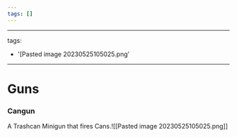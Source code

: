 ```yaml
---
tags: []
---
```


---
tags:
- '[Pasted image 20230525105025.png'
---

# Guns

### Cangun
A Trashcan Minigun that fires Cans.![[Pasted image 20230525105025.png]]

